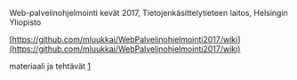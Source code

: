 Web-palvelinohjelmointi kevät 2017, Tietojenkäsittelytieteen laitos, Helsingin Yliopisto

[https://github.com/mluukkai/WebPalvelinohjelmointi2017/wiki](https://github.com/mluukkai/WebPalvelinohjelmointi2017/wiki)

materiaali ja tehtävät [1](https://github.com/mluukkai/WebPalvelinohjelmointi2017/blob/master/web/viikko1.md)